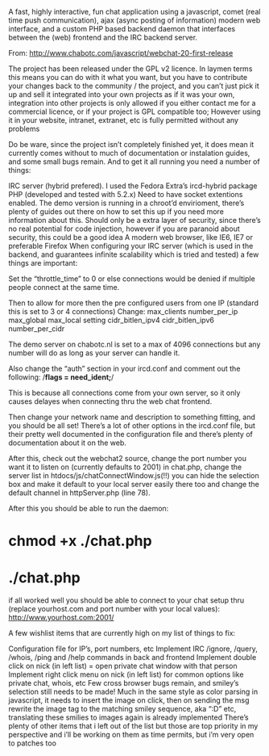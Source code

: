A fast, highly interactive, fun chat application using a javascript, comet (real time push communication), ajax (async posting of information) modern web interface, and a custom PHP based backend daemon that interfaces between the (web) frontend and the IRC backend server.

From: http://www.chabotc.com/javascript/webchat-20-first-release

The project has been released under the GPL v2 licence. In laymen terms this means you can do with it what you want, but you have to contribute your changes back to the community / the project, and you can’t just pick it up and sell it integrated into your own projects as if it was your own, integration into other projects is only allowed if you either contact me for a commercial licence, or if your project is GPL compatible too; However using it in your website, intranet, extranet, etc is fully permitted without any problems

Do be ware, since the project isn’t completely finished yet, it does mean it currently comes without to much of documentation or instalation guides, and some small bugs remain. And to get it all running you need a number of things:

IRC server (hybrid prefered). I used the Fedora Extra’s ircd-hybrid package
PHP (developed and tested with 5.2.x) Need to have socket extentions enabled. The demo version is running in a chroot’d envirioment, there’s plenty of guides out there on how to set this up if you need more information about this. Should only be a extra layer of security, since there’s no real potential for code injection, however if you are paranoid about security, this could be a good idea
A modern web browser, like IE6, IE7 or preferable Firefox
When configuring your IRC server (which is used in the backend, and guarantees infinite scalability which is tried and tested) a few things are important:

Set the “throttle\_time” to 0 or else connections would be denied if multiple people connect at the same time.

Then to allow for more then the pre configured users from one IP (standard this is set to 3 or 4 connections)
Change:
max\_clients
number\_per\_ip
max\_global
max\_local setting
cidr\_bitlen\_ipv4
cidr\_bitlen\_ipv6
number\_per\_cidr

The demo server on chabotc.nl is set to a max of 4096 connections but any number will do as long as your server can handle it.

Also change the “auth” section in your ircd.conf and comment out the following:
/**flags = need\_ident;**/

This is because all connections come from your own server, so it only causes delayes when connecting thru the web chat frontend.

Then change your network name and description to something fitting, and you should be all set! There’s a lot of other options in the ircd.conf file, but their pretty well documented in the configuration file and there’s plenty of documentation about it on the web.

After this, check out the webchat2 source, change the port number you want it to listen on (currently defaults to 2001) in chat.php, change the server list in htdocs/js/chatConnectWindow.js(!!) you can hide the selection box and make it default to your local server easily there too and change the default channel in httpServer.php (line 78).

After this you should be able to run the daemon:
# chmod +x ./chat.php
# ./chat.php

if all worked well you should be able to connect to your chat setup thru (replace yourhost.com and port number with your local values): http://www.yourhost.com:2001/

A few wishlist items that are currently high on my list of things to fix:

Configuration file for IP’s, port numbers, etc
Implement IRC /ignore, /query, /whois, /ping and /help commands in back and frontend
Implement double click on nick (in left list) = open private chat window with that person
Implement right click menu on nick (in left list) for common options like private chat, whois, etc
Few cross browser bugs remain, and smiley’s selection still needs to be made! Much in the same style as color parsing in javascript, it needs to insert the image on click, then on sending the msg rewrite the image tag to the matching smiley sequence, aka “:D” etc, translating these smilies to images again is already implemented
There’s plenty of other items that i left out of the list but those are top priority in my perspective and i’ll be working on them as time permits, but i’m very open to patches too
